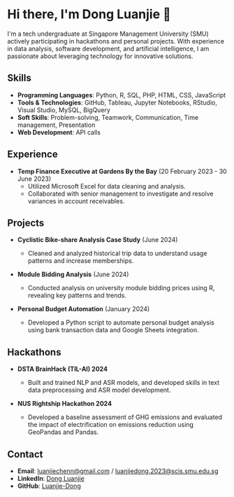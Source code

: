 # Hi there, I'm Dong Luanjie 👋

I'm a tech undergraduate at Singapore Management University (SMU) actively participating in hackathons and personal projects. With experience in data analysis, software development, and artificial intelligence, I am passionate about leveraging technology for innovative solutions.

## Skills

- **Programming Languages**: Python, R, SQL, PHP, HTML, CSS, JavaScript
- **Tools & Technologies**: GitHub, Tableau, Jupyter Notebooks, RStudio, Visual Studio, MySQL, BigQuery
- **Soft Skills**: Problem-solving, Teamwork, Communication, Time management, Presentation
- **Web Development**: API calls


## Experience

- **Temp Finance Executive at Gardens By the Bay** (20 February 2023 - 30 June 2023)
  - Utilized Microsoft Excel for data cleaning and analysis.
  - Collaborated with senior management to investigate and resolve variances in account receivables.


## Projects

- **Cyclistic Bike-share Analysis Case Study** (June 2024)
  - Cleaned and analyzed historical trip data to understand usage patterns and increase memberships.

- **Module Bidding Analysis** (June 2024)
  - Conducted analysis on university module bidding prices using R, revealing key patterns and trends.

- **Personal Budget Automation** (January 2024)
  - Developed a Python script to automate personal budget analysis using bank transaction data and Google Sheets integration.

## Hackathons

- **DSTA BrainHack (TIL-AI) 2024**
  - Built and trained NLP and ASR models, and developed skills in text data preprocessing and ASR model development.

- **NUS Rightship Hackathon 2024**
  - Developed a baseline assessment of GHG emissions and evaluated the impact of electrification on emissions reduction using GeoPandas and Pandas.



## Contact

- **Email**: [luanjiechenn@gmail.com](mailto:luanjiechenn@gmail.com) / [luanijedong.2023@scis.smu.edu.sg](mailto:luanijedong.2023@scis.smu.edu.sg)
- **LinkedIn**: [Dong Luanjie](https://www.linkedin.com/in/dong-luanjie-b8647b232)
- **GitHub**: [Luanjie-Dong](https://github.com/Luanjie-Dong)
